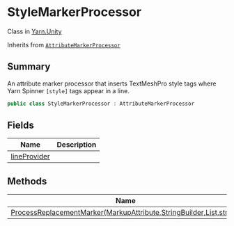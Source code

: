 # StyleMarkerProcessor

Class in [Yarn.Unity](yarn.unity.md)

Inherits from [`AttributeMarkerProcessor`](yarn.unity.attributemarkerprocessor.md)

## Summary

An attribute marker processor that inserts TextMeshPro style tags where Yarn Spinner `[style]` tags appear in a line.

```csharp
public class StyleMarkerProcessor : AttributeMarkerProcessor
```

## Fields

| Name                                                            | Description |
| --------------------------------------------------------------- | ----------- |
| [lineProvider](yarn.unity.stylemarkerprocessor.lineprovider.md) |             |

## Methods

| Name                                                                                                                               | Description |
| ---------------------------------------------------------------------------------------------------------------------------------- | ----------- |
| [ProcessReplacementMarker(MarkupAttribute,StringBuilder,List,string)](yarn.unity.stylemarkerprocessor.processreplacementmarker.md) |             |
